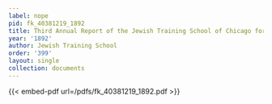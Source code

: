 ```yaml
---
label: nope
pid: fk_40381219_1892
title: Third Annual Report of the Jewish Training School of Chicago for 1891-92
year: '1892'
author: Jewish Training School
order: '399'
layout: single
collection: documents
---
```



{{< embed-pdf url=/pdfs/fk_40381219_1892.pdf >}}